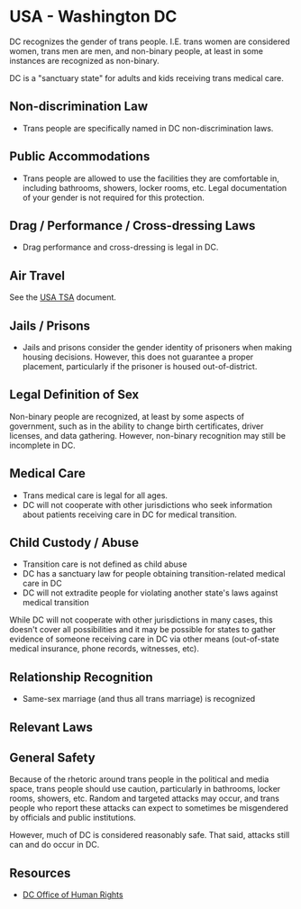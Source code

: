 # USA - Washington DC

DC recognizes the gender of trans people. I.E. trans women are
considered women, trans men are men, and non-binary people, at least in
some instances are recognized as non-binary.

DC is a "sanctuary state" for adults and kids receiving trans medical
care.

## Non-discrimination Law

 * Trans people are specifically named in DC non-discrimination laws.

## Public Accommodations

 * Trans people are allowed to use the facilities they are comfortable
   in, including bathrooms, showers, locker rooms, etc.  Legal
   documentation of your gender is not required for this protection.

## Drag / Performance / Cross-dressing Laws

 * Drag performance and cross-dressing is legal in DC.

## Air Travel

See the [USA TSA](../notes/tsa.md) document.

## Jails / Prisons

 * Jails and prisons consider the gender identity of prisoners when making
   housing decisions.  However, this does not guarantee a proper
   placement, particularly if the prisoner is housed out-of-district.

## Legal Definition of Sex

Non-binary people are recognized, at least by some aspects of
government, such as in the ability to change birth certificates,
driver licenses, and data gathering. However, non-binary recognition
may still be incomplete in DC.

## Medical Care

 * Trans medical care is legal for all ages.
 * DC will not cooperate with other jurisdictions who seek information
   about patients receiving care in DC for medical transition.

## Child Custody / Abuse

 * Transition care is not defined as child abuse
 * DC has a sanctuary law for people obtaining transition-related
   medical care in DC 
 * DC will not extradite people for violating another state's laws
   against medical transition

While DC will not cooperate with other jurisdictions in many
cases, this doesn't cover all possibilities and it may be possible for
states to gather evidence of someone receiving care in DC via
other means (out-of-state medical insurance, phone records, witnesses,
etc).
 
## Relationship Recognition

 * Same-sex marriage (and thus all trans marriage) is recognized

## Relevant Laws

## General Safety

Because of the rhetoric around trans people in the political and media
space, trans people should use caution, particularly in bathrooms,
locker rooms, showers, etc.  Random and targeted attacks may occur, and
trans people who report these attacks can expect to sometimes be misgendered
by officials and public institutions.

However, much of DC is considered reasonably safe.  That said,
attacks still can and do occur in DC.

## Resources

 * [DC Office of Human Rights](https://ohr.dc.gov/commission)
